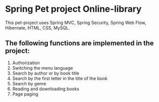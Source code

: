 # Spring Pet project Online-library

This pet-project uses Spring MVC, Spring Security, Spring Web Flow, Hibernate,  HTML, CSS, MySQL.


## The following functions are implemented in the project:

1. Authorization
2. Switching the menu language
3. Search by author or by book title
4. Search by the first letter in the title of the book
5. Search by genre
6. Reading and downloading books
7. Page paging

